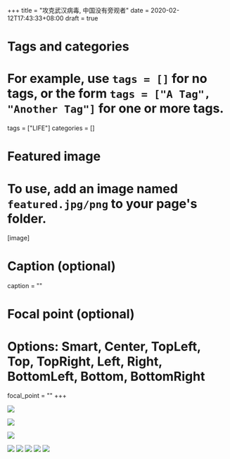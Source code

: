 +++
title = "攻克武汉病毒, 中国没有旁观者"
date = 2020-02-12T17:43:33+08:00
draft = true

# Tags and categories
# For example, use `tags = []` for no tags, or the form `tags = ["A Tag", "Another Tag"]` for one or more tags.
tags = ["LIFE"]
categories = []

# Featured image
# To use, add an image named `featured.jpg/png` to your page's folder. 
[image]
  # Caption (optional)
  caption = ""

  # Focal point (optional)
  # Options: Smart, Center, TopLeft, Top, TopRight, Left, Right, BottomLeft, Bottom, BottomRight
  focal_point = ""
+++

![](/img/post/ncov-0212-1.jpg)

![](/img/post/ncov-0212-2.jpg)

![](/img/post/ncov-0212-3.jpg)

![](/img/post/ncov-02121.png)
![](/img/post/ncov-02122.png)
![](/img/post/ncov-02123.png)
![](/img/post/ncov-02124.png)
![](/img/post/ncov-02125.png)
